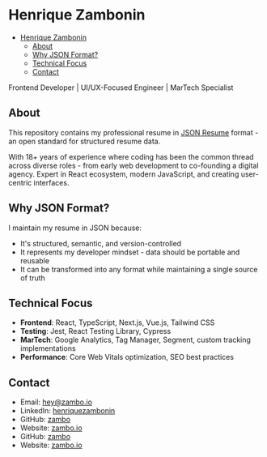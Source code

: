 # Henrique Zambonin

<!--toc:start-->

- [Henrique Zambonin](#henrique-zambonin)
  - [About](#about)
  - [Why JSON Format?](#why-json-format)
  - [Technical Focus](#technical-focus)
  - [Contact](#contact)
  <!--toc:end-->

Frontend Developer | UI/UX-Focused Engineer | MarTech Specialist

## About

This repository contains my professional resume in
[JSON Resume](https://jsonresume.org/) format - an open standard for structured
resume data.

With 18+ years of experience where coding has been the common thread across
diverse roles - from early web development to co-founding a digital agency.
Expert in React ecosystem, modern JavaScript, and creating user-centric
interfaces.

## Why JSON Format?

I maintain my resume in JSON because:

- It's structured, semantic, and version-controlled
- It represents my developer mindset - data should be portable and reusable
- It can be transformed into any format while maintaining a single source of
  truth

## Technical Focus

- **Frontend**: React, TypeScript, Next.js, Vue.js, Tailwind CSS
- **Testing**: Jest, React Testing Library, Cypress
- **MarTech**: Google Analytics, Tag Manager, Segment, custom tracking
  implementations
- **Performance**: Core Web Vitals optimization, SEO best practices

## Contact

- Email: <hey@zambo.io>
- LinkedIn: [henriquezambonin](https://www.linkedin.com/in/henriquezambonin/)
- GitHub: [zambo](https://github.com/zambo)
- Website: [zambo.io](https://zambo.io)
- GitHub: [zambo](https://github.com/zambo)
- Website: [zambo.io](https://zambo.io)
